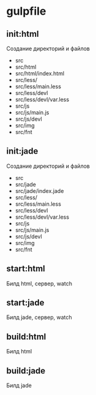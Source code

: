 # gulpfile

## init:html
Создание директорий и файлов
* src
* src/html
* src/html/index.html
* src/less/
* src/less/main.less
* src/less/devl
* src/less/devl/var.less
* src/js
* src/js/main.js
* src/js/devl
* src/img
* src/fnt

## init:jade
Создание директорий и файлов
* src
* src/jade
* src/jade/index.jade
* src/less/
* src/less/main.less
* src/less/devl
* src/less/devl/var.less
* src/js
* src/js/main.js
* src/js/devl
* src/img
* src/fnt

## start:html
Билд html, сервер, watch

## start:jade
Билд jade, сервер, watch

## build:html
Билд html

## build:jade
Билд jade
